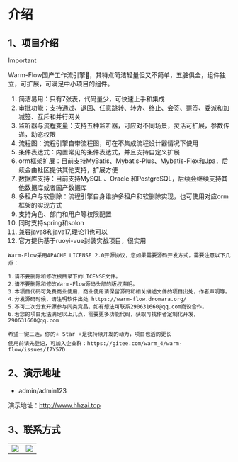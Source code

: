 # 介绍
## 1、项目介绍
> [!IMPORTANT]
> Warm-Flow国产工作流引擎🎉，其特点简洁轻量但又不简单，五脏俱全，组件独立，可扩展，可满足中小项目的组件。

1. 简洁易用：只有7张表，代码量少，可快速上手和集成
2. 审批功能：支持通过、退回、任意跳转、转办、终止、会签、票签、委派和加减签、互斥和并行网关
3. 监听器与流程变量：支持五种监听器，可应对不同场景，灵活可扩展，参数传递，动态权限
4. 流程图：流程引擎自带流程图，可在不集成流程设计器情况下使用
5. 条件表达式：内置常见的条件表达式，并且支持自定义扩展
6. orm框架扩展：目前支持MyBatis、Mybatis-Plus、Mybatis-Flex和Jpa，后续会由社区提供其他支持，扩展方便
7. 数据库支持：目前支持MySQL 、Oracle 和PostgreSQL，后续会继续支持其他数据库或者国产数据库
8. 多租户与软删除：流程引擎自身维护多租户和软删除实现，也可使用对应orm框架的实现方式
9. 支持角色、部门和用户等权限配置
10. 同时支持spring和solon
11. 兼容java8和java17,理论11也可以
12. 官方提供基于ruoyi-vue封装实战项目，很实用


```shell
Warm-Flow采用APACHE LICENSE 2.0开源协议，您如果需要源码开发方式，需要注意以下几点：

1.请不要删除和修改根目录下的LICENSE文件。
2.请不要删除和修改Warm-Flow源码头部的版权声明。
3.本项目代码可免费商业使用，商业使用请保留源码和相关描述文件的项目出处，作者声明等。
4.分发源码时候，请注明软件出处 https://warm-flow.dromara.org/
5.不可二次分发开源参与同类竞品，如有想法可联系290631660@qq.com商议合作。
6.若您的项目无法满足以上几点，需要更多功能代码，获取可找作者定制化开发，290631660@qq.com
```

```shell
希望一键三连，你的⭐️ Star ⭐️是我持续开发的动力，项目也活的更长
使用前请先登记，可加入企业群：https://gitee.com/warm_4/warm-flow/issues/I7Y57D
```



## 2、演示地址

- admin/admin123

演示地址：http://www.hhzai.top

## 3、联系方式

<table>
    <tr>
        <td><img src="https://foruda.gitee.com/images/1714012802753863162/57b4e3a8_2218307.png"/></td>
        <td><img src="https://foruda.gitee.com/images/1714027440230712264/bb5259a5_2218307.png"/></td>
    </tr>
</table>

<style scoped>
td {
  width: 50%;
}
</style>
